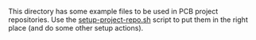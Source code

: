 This directory has some example files to be used in PCB project
repositories. Use the
[setup-project-repo.sh](../tools/setup-project-repo.sh) script to put
them in the right place (and do some other setup actions).
